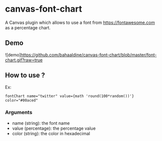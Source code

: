 # canvas-font-chart

A Canvas plugin which allows to use a font from https://fontawesome.com as a percentage chart.

## Demo

![demo]https://github.com/bahaaldine/canvas-font-chart/blob/master/font-chart.gif?raw=true

## How to use ?

Ex:

```
fontChart name="twitter" value={math 'round(100*random())'} color="#00aced"
```

### Arguments 
- name (string): the font name
- value (percentage): the percentage value
- color (string): the color in hexadecimal
